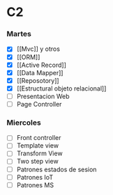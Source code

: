 # C2
### Martes
- [x] [[Mvc]] y otros
- [x] [[ORM]]
- [x] [[Active Record]]
- [x] [[Data Mapper]]
- [x] [[Reposotory]]
- [x] [[Estructural objeto relacional]]
- [ ] Presentacion Web
- [ ] Page Controller

### Miercoles
- [ ] Front controller
- [ ] Template view
- [ ] Transform View
- [ ] Two step view
- [ ] Patrones estados de sesion
- [ ] Patrones IoT
- [ ] Patrones MS
